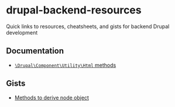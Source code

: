 # drupal-backend-resources
Quick links to resources, cheatsheets, and gists for backend Drupal development

## Documentation
* [`\Drupal\Component\Utility\Html` methods](https://api.drupal.org/api/drupal/core%21lib%21Drupal%21Component%21Utility%21Html.php/class/Html/10)

## Gists
* [Methods to derive node object](https://gist.github.com/jacecotton/1f5460a292a6a7f8da48be320a140840)
